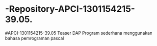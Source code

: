 # -Repository-APCI-1301154215-39.05.
  #APCI-1301154215-39.05            Teaser DAP             Program sederhana menggunakan bahasa pemrograman pascal
